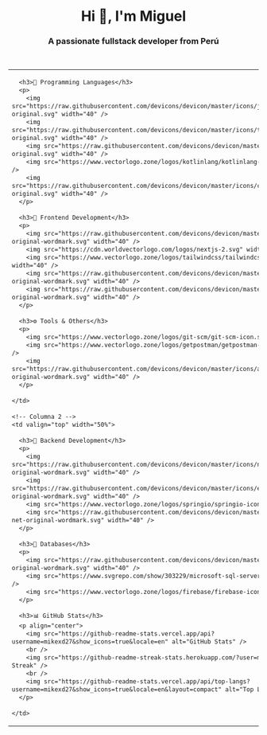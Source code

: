 <h1 align="center">Hi 👋, I'm Miguel</h1>
<h3 align="center">A passionate fullstack developer from Perú</h3>

<br />

<table>
  <tr>
    <!-- Columna 1 -->
    <td valign="top" width="50%">

      <h3>🧠 Programming Languages</h3>
      <p>
        <img src="https://raw.githubusercontent.com/devicons/devicon/master/icons/javascript/javascript-original.svg" width="40" />
        <img src="https://raw.githubusercontent.com/devicons/devicon/master/icons/typescript/typescript-original.svg" width="40" />
        <img src="https://raw.githubusercontent.com/devicons/devicon/master/icons/java/java-original.svg" width="40" />
        <img src="https://www.vectorlogo.zone/logos/kotlinlang/kotlinlang-icon.svg" width="40" />
        <img src="https://raw.githubusercontent.com/devicons/devicon/master/icons/csharp/csharp-original.svg" width="40" />
      </p>

      <h3>🎨 Frontend Development</h3>
      <p>
        <img src="https://raw.githubusercontent.com/devicons/devicon/master/icons/react/react-original-wordmark.svg" width="40" />
        <img src="https://cdn.worldvectorlogo.com/logos/nextjs-2.svg" width="40" />
        <img src="https://www.vectorlogo.zone/logos/tailwindcss/tailwindcss-icon.svg" width="40" />
        <img src="https://raw.githubusercontent.com/devicons/devicon/master/icons/css3/css3-original-wordmark.svg" width="40" />
        <img src="https://raw.githubusercontent.com/devicons/devicon/master/icons/html5/html5-original-wordmark.svg" width="40" />
      </p>

      <h3>⚙️ Tools & Others</h3>
      <p>
        <img src="https://www.vectorlogo.zone/logos/git-scm/git-scm-icon.svg" width="40" />
        <img src="https://www.vectorlogo.zone/logos/getpostman/getpostman-icon.svg" width="40" />
        <img src="https://raw.githubusercontent.com/devicons/devicon/master/icons/android/android-original-wordmark.svg" width="40" />
      </p>

    </td>

    <!-- Columna 2 -->
    <td valign="top" width="50%">

      <h3>🧰 Backend Development</h3>
      <p>
        <img src="https://raw.githubusercontent.com/devicons/devicon/master/icons/nodejs/nodejs-original-wordmark.svg" width="40" />
        <img src="https://raw.githubusercontent.com/devicons/devicon/master/icons/express/express-original-wordmark.svg" width="40" />
        <img src="https://www.vectorlogo.zone/logos/springio/springio-icon.svg" width="40" />
        <img src="https://raw.githubusercontent.com/devicons/devicon/master/icons/dot-net/dot-net-original-wordmark.svg" width="40" />
      </p>

      <h3>💾 Databases</h3>
      <p>
        <img src="https://raw.githubusercontent.com/devicons/devicon/master/icons/mysql/mysql-original-wordmark.svg" width="40" />
        <img src="https://www.svgrepo.com/show/303229/microsoft-sql-server-logo.svg" width="40" />
        <img src="https://www.vectorlogo.zone/logos/firebase/firebase-icon.svg" width="40" />
      </p>

      <h3>📊 GitHub Stats</h3>
      <p align="center">
        <img src="https://github-readme-stats.vercel.app/api?username=mikexd27&show_icons=true&locale=en" alt="GitHub Stats" />
        <br />
        <img src="https://github-readme-streak-stats.herokuapp.com/?user=mikexd27&" alt="GitHub Streak" />
        <br />
        <img src="https://github-readme-stats.vercel.app/api/top-langs?username=mikexd27&show_icons=true&locale=en&layout=compact" alt="Top Languages" />
      </p>

    </td>
  </tr>
</table>

